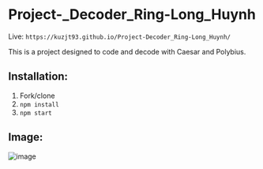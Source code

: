 # Project-_Decoder_Ring-Long_Huynh
Live: `https://kuzjt93.github.io/Project-Decoder_Ring-Long_Huynh/`

This is a project designed to code and decode with Caesar and Polybius.

## Installation:

1. Fork/clone
2. `npm install`
3. `npm start`

## Image:

![image](https://user-images.githubusercontent.com/57731304/197935746-8b8ba555-8eab-4ac0-bee5-3652c6722588.png)
